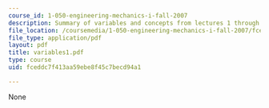```yaml
---
course_id: 1-050-engineering-mechanics-i-fall-2007
description: Summary of variables and concepts from lectures 1 through 15.
file_location: /coursemedia/1-050-engineering-mechanics-i-fall-2007/fceddc7f413aa59ebe8f45c7becd94a1_variables1.pdf
file_type: application/pdf
layout: pdf
title: variables1.pdf
type: course
uid: fceddc7f413aa59ebe8f45c7becd94a1

---
```

None
